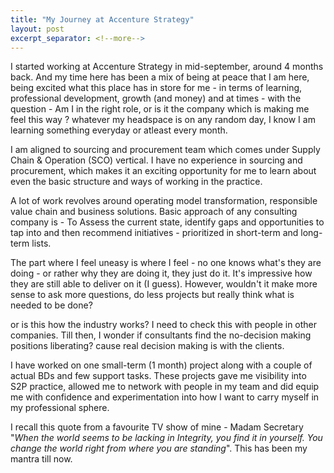 ```yaml
---
title: "My Journey at Accenture Strategy"
layout: post
excerpt_separator: <!--more-->
---
```


I started working at Accenture Strategy in mid-september, around 4 months back. And my time here has been a mix of being at peace that I am here, being excited what this place has in store for me - in terms of learning, professional development, growth (and money) and at times - with the question - Am I in the right role, or is it the company which is making me feel this way ? whatever my headspace is on any random day, I know I am learning something everyday or atleast every month.

<!--more-->

I am aligned to sourcing and procurement team which comes under Supply Chain & Operation (SCO) vertical. 
I have no experience in sourcing and procurement, which makes it an exciting opportunity for me to learn about even the basic structure and ways of working in the practice. 

A lot of work revolves around operating model transformation, responsible value chain and business solutions.
Basic approach of any consulting company is - To Assess the current state, identify gaps and opportunities to tap into and then recommend initiatives - prioritized in short-term and long-term lists.

The part where I feel uneasy is where I feel - no one knows what's they are doing - or rather why they are doing it, they just do it. It's impressive how they are still able to deliver on it (I guess). However, wouldn't it make more sense to ask more questions, do less projects but really think what is needed to be done?

or is this how the industry works? I need to check this with people in other companies. Till then, I wonder if consultants find the no-decision making positions liberating? cause real decision making is with the clients.

I have worked on one small-term (1 month) project along with a couple of actual BDs and few support tasks.
These projects gave me visibility into S2P practice, allowed me to network with people in my team and did equip me with confidence and experimentation into how I want to carry myself in my professional sphere. 

I recall this quote from a favourite TV show of mine - Madam Secretary "_When the world seems to be lacking in Integrity, you find it in yourself. You change the world right from where you are standing_". This has been my mantra till now. 

